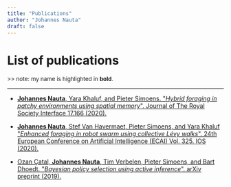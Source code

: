 ```yaml
---
title: "Publications"
author: "Johannes Nauta"
draft: false
---
```


# List of publications
<font size="2">
    >> note: my name is highlighted in <b>bold</b>.
</font>

---

- <div class="references"><p>
    <a href="https://doi.org/10.1098/rsif.2020.0026" class="publication">
    <b>Johannes Nauta</b>, Yara Khaluf, and Pieter Simoens.
    "<em>Hybrid foraging in patchy environments using spatial memory</em>". 
    Journal of The Royal Society Interface
    17.166 (2020).
    </a>
  </p></div>
- <div class="references"><p>
    <a href="https://doi.org/10.3233/FAIA200090" class="publication">
        <b>Johannes Nauta</b>, Stef Van Havermaet, Pieter Simoens, and Yara Khaluf
        "<em>Enhanced foraging in robot swarm using collective Lévy walks</em>". 
        24th European Conference on Artificial Intelligence (ECAI)
        Vol. 325. IOS (2020).
    </a>
  </p></div>
- <div class="references"><p>
    <a href="https://arxiv.org/abs/1904.08149" class="publication">
    Ozan Çatal, <b>Johannes Nauta</b>, Tim Verbelen, Pieter Simoens, and Bart Dhoedt.
    "<em>Bayesian policy selection using active inference</em>".
    arXiv preprint (2019).
    </a>
  </p></div>


